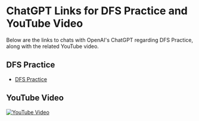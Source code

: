 # ChatGPT Links for DFS Practice and YouTube Video

Below are the links to chats with OpenAI's ChatGPT regarding DFS Practice, along with the related YouTube video.

## DFS Practice

- [DFS Practice](https://chat.openai.com/share/e2bcd417-8650-4b91-a825-9b504481007c)

## YouTube Video

[![YouTube Video](https://img.youtube.com/vi/gIdpbhTogGA/maxresdefault.jpg)](https://www.youtube.com/watch?v=gIdpbhTogGA)
